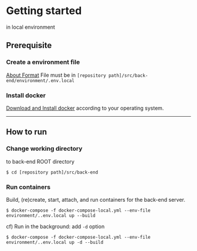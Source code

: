 # Getting started
in local environment

## Prerequisite
### Create a environment file
[About Format](ENV_FILE_FORMAT.md)
File must be in `[repository path]/src/back-end/environment/.env.local`

### Install docker
[Download and Install docker](https://docs.docker.com/get-started/#download-and-install-docker) according to your operating system.

---

## How to run

### Change working directory
to back-end ROOT directory
```shell
$ cd [repository path]/src/back-end
```

### Run containers
Build, (re)create, start, attach, and run containers for the back-end server.
```shell
$ docker-compose -f docker-compose-local.yml --env-file environment/..env.local up --build
```

cf) Run in the background: add `-d` option
```shell
$ docker-compose -f docker-compose-local.yml --env-file environment/..env.local up -d --build
```
